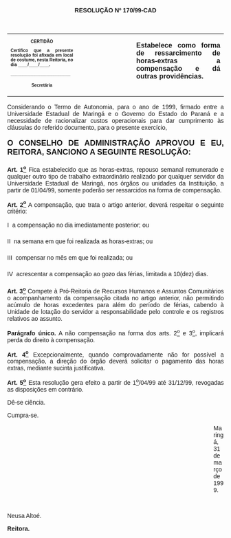 <BODY>

<B><FONT FACE="Arial"><P ALIGN="CENTER">RESOLU&Ccedil;&Atilde;O Nº 170/99-CAD</P>
</B></FONT><FONT SIZE=2>
<P>&nbsp;</P></FONT>
<TABLE CELLSPACING=0 BORDER=0 CELLPADDING=7 WIDTH=621>
<TR><TD WIDTH="32%" VALIGN="TOP">
<B><FONT FACE="Arial" SIZE=1><P ALIGN="CENTER">CERTID&Atilde;O</P>
<P ALIGN="JUSTIFY">   Certifico que a presente resolu&ccedil;&atilde;o foi afixada em local de costume, nesta Reitoria, no dia ____/____/____.</P>
<P ALIGN="JUSTIFY"></P>
<P ALIGN="JUSTIFY">_________________________</P>
<P ALIGN="CENTER">Secret&aacute;ria</B></FONT></TD>
<TD WIDTH="26%" VALIGN="TOP">&nbsp;</TD>
<TD WIDTH="43%" VALIGN="TOP">
<B><FONT FACE="Arial"><P ALIGN="JUSTIFY">Estabelece como forma de ressarcimento de horas-extras a compensa&ccedil;&atilde;o e d&aacute; outras provid&ecirc;ncias.</B></FONT></TD>
</TR>
</TABLE>

<FONT FACE="Arial" SIZE=4><P ALIGN="JUSTIFY"></P>
</FONT><FONT FACE="Arial"><P ALIGN="JUSTIFY">&#9;Considerando o Termo de Autonomia, para o ano de 1999, firmado entre a Universidade Estadual de Maring&aacute; e o Governo do Estado do Paran&aacute; e a necessidade de racionalizar custos operacionais para dar cumprimento &agrave;s cl&aacute;usulas do referido documento, para o presente exerc&iacute;cio,</P>
</FONT><FONT FACE="Arial" SIZE=4><P ALIGN="JUSTIFY"></P>
<B><P ALIGN="JUSTIFY">O CONSELHO DE ADMINISTRA&Ccedil;&Atilde;O APROVOU E EU, REITORA, SANCIONO A SEGUINTE RESOLU&Ccedil;&Atilde;O:</P>
</B></FONT><FONT FACE="Arial"><P ALIGN="JUSTIFY"></P>
<B><P ALIGN="JUSTIFY">&#9;Art. 1<U><SUP>o</B></U></SUP> Fica estabelecido que as horas-extras, repouso semanal remunerado e qualquer outro tipo de trabalho extraordin&aacute;rio realizado por qualquer servidor da Universidade Estadual de Maring&aacute;, nos &oacute;rg&atilde;os ou unidades da Institui&ccedil;&atilde;o, a partir de 01/04/99, somente poder&atilde;o ser ressarcidos na forma de compensa&ccedil;&atilde;o.</P>
<B><P ALIGN="JUSTIFY">&#9;Art. 2<U><SUP>o</B></U></SUP> A compensa&ccedil;&atilde;o, que trata o artigo anterior, dever&aacute; respeitar o seguinte crit&eacute;rio: </P>
<B><P ALIGN="JUSTIFY">&#9;</B>I  a compensa&ccedil;&atilde;o no dia imediatamente posterior; ou</P>
<P ALIGN="JUSTIFY">&#9;II  na semana em que foi realizada as horas-extras; ou</P>
<P ALIGN="JUSTIFY">&#9;III  compensar no m&ecirc;s em que foi realizada; ou</P>
<P ALIGN="JUSTIFY">&#9;IV  acrescentar a compensa&ccedil;&atilde;o ao gozo das f&eacute;rias, limitada a 10(dez) dias.</P>
<B><P ALIGN="JUSTIFY">&#9;Art. 3<U><SUP>o</B></U></SUP> Compete &agrave; Pr&oacute;-Reitoria de Recursos Humanos e Assuntos Comunit&aacute;rios o acompanhamento da compensa&ccedil;&atilde;o citada no artigo anterior, n&atilde;o permitindo ac&uacute;mulo de horas excedentes para al&eacute;m do per&iacute;odo de f&eacute;rias, cabendo &agrave; Unidade de lota&ccedil;&atilde;o do servidor a responsabilidade pelo controle e os registros relativos ao assunto.</P>
<B><P ALIGN="JUSTIFY">&#9;Par&aacute;grafo &uacute;nico.</B> A n&atilde;o compensa&ccedil;&atilde;o na forma dos arts. 2<U><SUP>o</U></SUP> e 3<U><SUP>o</U></SUP>, implicar&aacute; perda do direito &agrave; compensa&ccedil;&atilde;o.</P>
<B><P ALIGN="JUSTIFY">&#9;Art. 4<U><SUP>o</B></U></SUP> Excepcionalmente, quando comprovadamente n&atilde;o for poss&iacute;vel a compensa&ccedil;&atilde;o, a dire&ccedil;&atilde;o do &oacute;rg&atilde;o dever&aacute; solicitar o pagamento das horas extras, mediante sucinta justificativa.</P>
<B><P ALIGN="JUSTIFY">&#9;Art. 5<U><SUP>o</B></U></SUP> Esta resolu&ccedil;&atilde;o gera efeito a partir de 1<U><SUP>o</U></SUP>/04/99 at&eacute; 31/12/99, revogadas as disposi&ccedil;&otilde;es em contr&aacute;rio.</P>
<P ALIGN="JUSTIFY">&#9;D&ecirc;-se ci&ecirc;ncia.</P>
<P ALIGN="JUSTIFY">&#9;Cumpra-se.</P><DIR>
<DIR>
<DIR>
<DIR>
<DIR>
<DIR>
<DIR>
<DIR>
<DIR>
<DIR>
<DIR>
<DIR>

<P ALIGN="JUSTIFY">Maring&aacute;, 31 de mar&ccedil;o de 1999.</P>
<P ALIGN="JUSTIFY"></P>
<P ALIGN="JUSTIFY">&nbsp;</P></DIR>
</DIR>
</DIR>
</DIR>
</DIR>
</DIR>
</DIR>
</DIR>
</DIR>
</DIR>
</DIR>
</DIR>

<P ALIGN="JUSTIFY">&#9;&#9;&#9;&#9;&#9;Neusa Alto&eacute;.</P>
<P ALIGN="JUSTIFY">&#9;&#9;&#9;&#9;&#9;<B>Reitora.</P>
</B><P ALIGN="JUSTIFY"></P></FONT></BODY>
